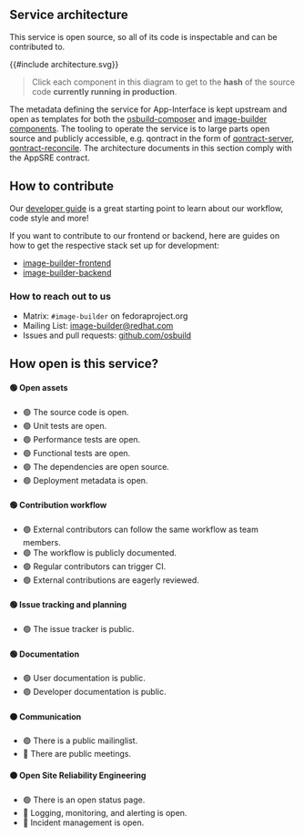 ## Service architecture

This service is open source, so all of its code is inspectable and can be contributed to.

{{#include architecture.svg}}

> Click each component in this diagram to get to the **hash** of the source code **currently running in production**.

The metadata defining the service for App-Interface is kept upstream and open as templates for both the [osbuild-composer](https://github.com/osbuild/osbuild-composer/blob/main/templates/composer.yml) and [image-builder components](https://github.com/osbuild/image-builder/blob/main/templates/image-builder.yml).
The tooling to operate the service is to large parts open source and publicly accessible, e.g. qontract in the form of [qontract-server](https://github.com/app-sre/qontract-server), [qontract-reconcile](https://github.com/app-sre/qontract-reconcile).
The architecture documents in this section comply with the AppSRE contract.

## How to contribute

Our [developer guide](https://www.osbuild.org/guides/developer-guide/developer-guide.html) is a great starting point to learn about our workflow, code style and more!

If you want to contribute to our frontend or backend, here are guides on how to get the respective stack set up for development:
 * [image-builder-frontend](https://github.com/RedHatInsights/image-builder-frontend#frontend-development)
 * [image-builder-backend](https://github.com/RedHatInsights/image-builder-frontend/blob/main/devel/README.md)

### How to reach out to us

* Matrix: `#image-builder` on fedoraproject.org
* Mailing List: [image-builder@redhat.com](mailto:image-builder@redhat.com)
* Issues and pull requests: [github.com/osbuild](https://github.com/osbuild)

## How open is this service?

#### 🟢 Open assets
* 🟢 The source code is open.
* 🟢 Unit tests are open.
* 🟢 Performance tests are open.
* 🟢 Functional tests are open.
* 🟢 The dependencies are open source.
* 🟢 Deployment metadata is open.
#### 🟢 Contribution workflow
* 🟢 External contributors can follow the same workflow as team members.
* 🟢 The workflow is publicly documented.
* 🟢 Regular contributors can trigger CI.
* 🟢 External contributions are eagerly reviewed.
#### 🟢 Issue tracking and planning
* 🟢 The issue tracker is public.
#### 🟢 Documentation
* 🟢 User documentation is public.
* 🟢 Developer documentation is public.
#### 🟠 Communication
* 🟢 There is a public mailinglist.
* 🔴 There are public meetings.
#### 🟠 Open Site Reliability Engineering
* 🟢 There is an open status page.
* 🔴 Logging, monitoring, and alerting is open.
* 🔴 Incident management is open.